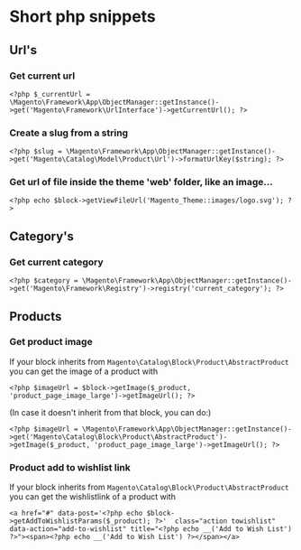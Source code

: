 # Short php snippets

## Url's

### Get current url

    <?php $_currentUrl = \Magento\Framework\App\ObjectManager::getInstance()->get('Magento\Framework\UrlInterface')->getCurrentUrl(); ?>

### Create a slug from a string

    <?php $slug = \Magento\Framework\App\ObjectManager::getInstance()->get('Magento\Catalog\Model\Product\Url')->formatUrlKey($string); ?>

### Get url of file inside the theme 'web' folder, like an image...

    <?php echo $block->getViewFileUrl('Magento_Theme::images/logo.svg'); ?>

## Category's

### Get current category

    <?php $category = \Magento\Framework\App\ObjectManager::getInstance()->get('Magento\Framework\Registry')->registry('current_category'); ?>

## Products

### Get product image

If your block inherits from `Magento\Catalog\Block\Product\AbstractProduct` you can get the image of a product with

    <?php $imageUrl = $block->getImage($_product, 'product_page_image_large')->getImageUrl(); ?>

(In case it doesn't inherit from that block, you can do:)

    <?php $imageUrl = \Magento\Framework\App\ObjectManager::getInstance()->get('Magento\Catalog\Block\Product\AbstractProduct')->getImage($_product, 'product_page_image_large')->getImageUrl(); ?>

### Product add to wishlist link

If your block inherits from `Magento\Catalog\Block\Product\AbstractProduct` you can get the wishlistlink of a product with

    <a href="#" data-post='<?php echo $block->getAddToWishlistParams($_product); ?>'  class="action towishlist" data-action="add-to-wishlist" title="<?php echo __('Add to Wish List') ?>"><span><?php echo __('Add to Wish List') ?></span></a>

